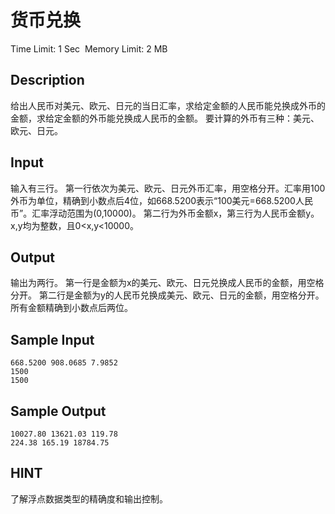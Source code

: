 # 货币兑换
Time Limit: 1 Sec  Memory Limit: 2 MB


## Description
给出人民币对美元、欧元、日元的当日汇率，求给定金额的人民币能兑换成外币的金额，求给定金额的外币能兑换成人民币的金额。
要计算的外币有三种：美元、欧元、日元。

## Input
输入有三行。
第一行依次为美元、欧元、日元外币汇率，用空格分开。汇率用100外币为单位，精确到小数点后4位，如668.5200表示“100美元=668.5200人民币”。汇率浮动范围为(0,10000)。
第二行为外币金额x，第三行为人民币金额y。x,y均为整数，且0<x,y<10000。

## Output
输出为两行。
第一行是金额为x的美元、欧元、日元兑换成人民币的金额，用空格分开。
第二行是金额为y的人民币兑换成美元、欧元、日元的金额，用空格分开。
所有金额精确到小数点后两位。

## Sample Input
```
668.5200 908.0685 7.9852
1500
1500

```
## Sample Output
```
10027.80 13621.03 119.78
224.38 165.19 18784.75

```

## HINT
了解浮点数据类型的精确度和输出控制。